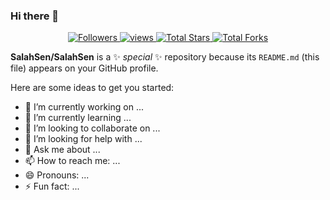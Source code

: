 ### Hi there 👋

<p align="center">
  <a href="https://github.com/SalahSen?tab=followers">
    <img alt="Followers" title="Follow me on Github" src="https://custom-icon-badges.herokuapp.com/github/followers/SalahSen?color=236ad3&labelColor=1155ba&style=flat-square&label=Follow&logo=person-add&logoColor=white&v=42"/>
  </a>
  <a href="https://github.com/SalahSen/Simple-View-Counter">
    <img alt="views" title="GitHub profile views" src="https://komarev.com/ghpvc/?username=SalahSen&style=flat-square&color=lightgrey"/>
  </a>
  <a href="https://github.com/SalahSen?tab=repositories&sort=stargazers">
    <img alt="Total Stars" title="Total Stars on GitHub" src="https://custom-icon-badges.herokuapp.com/badge/dynamic/json?logo=star&host=formatted-dynamic-badges.herokuapp.com&formatter=metric&style=flat-square&label=Stars&color=55960c&labelColor=488207&query=$.stars&url=https://api.github-star-counter.workers.dev/user/SalahSen&v=42"/>
  </a>
  <a href="https://github.com/SalahSen?tab=repositories&sort=stargazers">
    <img alt="Total Forks" title="Total Forks on GitHub" src="https://custom-icon-badges.herokuapp.com/badge/dynamic/json?logo=fork&host=formatted-dynamic-badges.herokuapp.com&formatter=metric&style=flat-square&color=ff0013&labelColor=ae1206&label=Forks&query=$.forks&url=https://api.github-star-counter.workers.dev/user/SalahSen&v=42"/>
  </a>
</p>




**SalahSen/SalahSen** is a ✨ _special_ ✨ repository because its `README.md` (this file) appears on your GitHub profile.

Here are some ideas to get you started:

- 🔭 I’m currently working on ...
- 🌱 I’m currently learning ...
- 👯 I’m looking to collaborate on ...
- 🤔 I’m looking for help with ...
- 💬 Ask me about ...
- 📫 How to reach me: ...
- 😄 Pronouns: ...
- ⚡ Fun fact: ...

